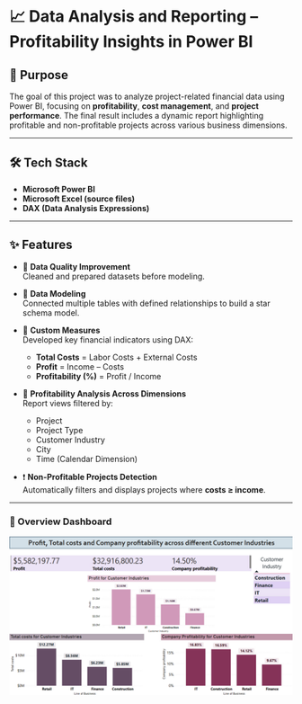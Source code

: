 # 📈 Data Analysis and Reporting – Profitability Insights in Power BI

## 🎯 Purpose

The goal of this project was to analyze project-related financial data using Power BI, focusing on **profitability**, **cost management**, and **project performance**.
The final result includes a dynamic report highlighting profitable and non-profitable projects across various business dimensions.

---

## 🛠️ Tech Stack

- **Microsoft Power BI**
- **Microsoft Excel (source files)**
- **DAX (Data Analysis Expressions)**
  
---

## ✨ Features

- 🧹 **Data Quality Improvement**  
  Cleaned and prepared datasets before modeling.

- 🔗 **Data Modeling**  
  Connected multiple tables with defined relationships to build a star schema model.

- 📐 **Custom Measures**  
  Developed key financial indicators using DAX:
  - **Total Costs** = Labor Costs + External Costs
  - **Profit** = Income – Costs
  - **Profitability (%)** = Profit / Income

- 🧭 **Profitability Analysis Across Dimensions**  
  Report views filtered by:
  - Project
  - Project Type
  - Customer Industry
  - City
  - Time (Calendar Dimension)

- ❗ **Non-Profitable Projects Detection**  
  Automatically filters and displays projects where **costs ≥ income**.
  
---

### 🔹 Overview Dashboard
![Dashboard Screenshot](dashboard-overview1.png)
